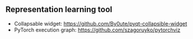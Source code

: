 ## Representation learning tool

- Collapsable widget: https://github.com/By0ute/pyqt-collapsible-widget
- PyTorch execution graph: https://github.com/szagoruyko/pytorchviz